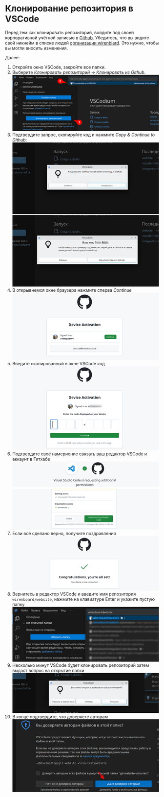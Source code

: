 # Клонирование репозитория в VSCode

Перед тем как клонировать репозиторий, войдите под своей корпоративной учётной записью в [Github](https://github.com). Убедитесь, что вы видите свой никнейм в списке людей [организации wirenbiard](https://github.com/orgs/wirenboard/people). Это нужно, чтобы вы могли вносить изменения.

Далее:
1. Откройте окно VSCode, закройте все папки.
2. Выберите *Клонировать репозиторий → Клонировать из Github*.
    ![github](images/git_vscode/git_vscode1.png)
3. Подтвердите запрос, скопируйте код и нажмите *Copy & Continue to Github*:
    ![request](images/git_vscode/git_vscode2.png)
    ![code](images/git_vscode/git_vscode3.png)
4. В открывнемся окне браузера нажмите сперва *Continue*
    ![device activations](images/git_vscode/git_vscode4.png)
5. Введите скопированный в окне VSCode код
    ![device activations code](images/git_vscode/git_vscode5.png)
6. Подтвердите своё намериение связать ваш редактор VSCode и аккаунт в Гитхабе
    ![permissions](images/git_vscode/git_vscode6.png)
7. Если всё сделано верно, получите поздравления
    ![sucess](images/git_vscode/git_vscode7.png)
8. Вернитесь в редактор VSCode и введите имя репозитория `wirenboard/website`, нажмите на клавиатуре Enter и укажите пустую папку
    ![clone repo](images/git_vscode/git_vscode8.png)
9. Несколько минут VSCode будет клонировать репозиторий затем выдаст вопрос на открытие папки
    ![open folder](images/git_vscode/git_vscode9.png)
10. В конце подтвердите, что доверяете авторам
    ![trust of authors](images/git_vscode/git_vscode10.png)